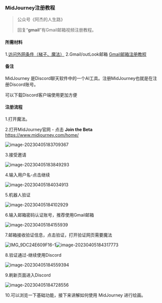 ### MidJourney注册教程

> 公众号《阿杰的人生路》
>
> 回复“**gmail**”有Gmail邮箱视频注册教程。
>

#### 所需材料

1.[访问外网条件（梯子、魔法）](https://www.hjtnt.pro/auth/register?code=hwWF)
2.Gmail/outLook邮箱 [Gmail邮箱注册教程](gmail.md)

#### 备注

MidJourney 是Discord聊天软件中的一个AI工具。注册MidJourney也就是在注册Discord账号。

可以下载Discord客户端使用更加方便

#### 注册流程

1.打开魔法。

2.打开MidJourney官网 - 点击 **Join the Beta** https://www.midjourney.com/home/

![image-20230405183709367](images/image-20230405183709367.png)

3.接受邀请

![image-20230405183849293](images/image-20230405183849293.png)

4.输入用户名-点击继续

![image-20230405184034913](images/image-20230405184034913.png)

5.机器人验证

![image-20230405184102929](images/image-20230405184102929.png)

6.输入邮箱密码认证账号，推荐使用Gmail邮箱

![image-20230405184155939](images/image-20230405184155939.png)

7.邮箱接收验证信息，点击验证，打开验证网页需要魔法

![IMG_9DC24E609F16-1](images/IMG_9DC24E609F16-1.jpeg)![image-20230405184317773]()

8.验证通过-继续使用Discord

![image-20230405184559394](images/image-20230405184559394.png)

9.刷新页面进入Discord

![image-20230405184728556](images/image-20230405184728556.png)

10.可以浏览一下基础功能，接下来讲解如何使用 MidJourney 进行绘画。
